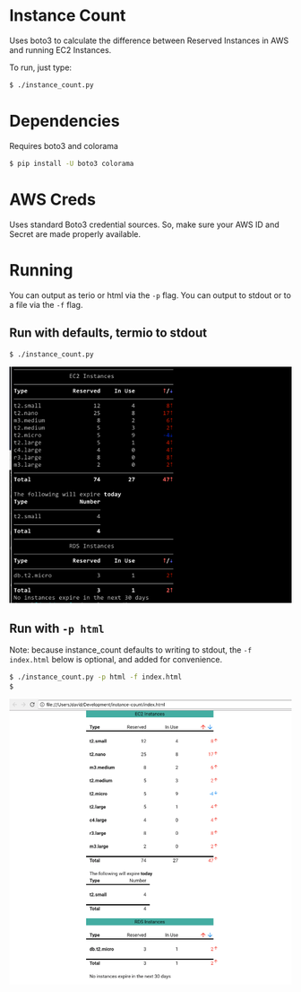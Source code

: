 # Instance Count
Uses boto3 to calculate the difference between Reserved Instances in AWS and
running EC2 Instances.

To run, just type:
```bash
$ ./instance_count.py
```

# Dependencies
Requires boto3 and colorama

```bash
$ pip install -U boto3 colorama
```
# AWS Creds
Uses standard Boto3 credential sources.  So, make sure your AWS ID and Secret
are made properly available.

# Running
You can output as terio or html via the `-p` flag.
You can output to stdout or to a file via the `-f` flag.

## Run with defaults, termio to stdout
```bash
$ ./instance_count.py
```
![sample termio output](doc/images/termio_sample.png)

## Run with `-p html`
Note: because instance_count defaults to writing to stdout, the `-f index.html`
below is optional, and added for convenience.

```bash
$ ./instance_count.py -p html -f index.html
$
```

![sample html output](doc/images/html_sample.png)